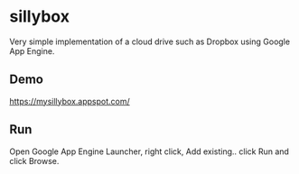 # sillybox

Very simple implementation of a cloud drive such as Dropbox using Google App Engine.

## Demo
https://mysillybox.appspot.com/

## Run
Open Google App Engine Launcher, right click, Add existing.. click Run and click Browse.